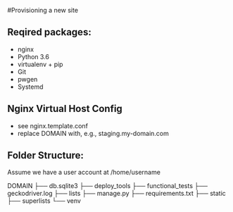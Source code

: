 #Provisioning a new site

## Reqired packages:

- nginx
- Python 3.6
- virtualenv + pip
- Git
- pwgen
- Systemd

## Nginx Virtual Host Config

* see nginx.template.conf
* replace DOMAIN with, e.g., staging.my-domain.com

## Folder Structure:

Assume we have a user account at /home/username

DOMAIN
├── db.sqlite3
├── deploy_tools
├── functional_tests
├── geckodriver.log
├── lists
├── manage.py
├── requirements.txt
├── static
├── superlists
└── venv
